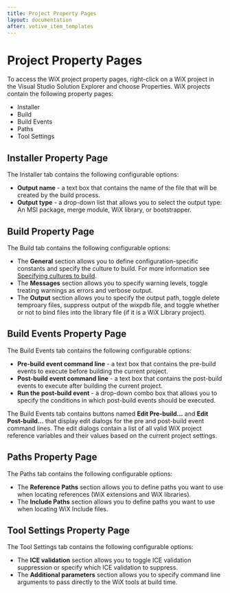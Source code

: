 ```yaml
---
title: Project Property Pages
layout: documentation
after: votive_item_templates
---
```


# Project Property Pages

To access the WiX project property pages, right-click on a WiX project in the Visual Studio Solution Explorer and choose Properties. WiX projects contain the following property pages:

* Installer
* Build
* Build Events
* Paths
* Tool Settings

## Installer Property Page

The Installer tab contains the following configurable options:

* <b>Output name</b> - a text box that contains the name of the file that will be created by the build process.
* <b>Output type</b> - a drop-down list that allows you to select the output type: An MSI package, merge module, WiX library, or bootstrapper.

## Build Property Page

The Build tab contains the following configurable options:

* The <b>General</b> section allows you to define configuration-specific constants and specify the culture to build.   For more information see [Specifying cultures to build](../howtos/ui_and_localization/specifying_cultures_to_build.md).
* The <b>Messages</b> section allows you to specify warning levels, toggle treating warnings as errors and verbose output.
* The <b>Output</b> section allows you to specify the output path, toggle delete temproary files, suppress output of the wixpdb file, and toggle whether or not to bind files into the library file (if it is a WiX Library project).

## Build Events Property Page

The Build Events tab contains the following configurable options:

* <b>Pre-build event command line</b> - a text box that contains the pre-build events to execute before building the current project.
* <b>Post-build event command line</b> - a text box that contains the post-build events to execute after building the current project.
* <b>Run the post-build event</b> - a drop-down combo box that allows you to specify the conditions in which post-build events should be executed.

The Build Events tab contains buttons named <b>Edit Pre-build...</b> and <b>Edit Post-build...</b> that display edit dialogs for the pre and post-build event command lines. The edit dialogs contain a list of all valid WiX project reference variables and their values based on the current project settings.

## Paths Property Page

The Paths tab contains the following configurable options:

* The <b>Reference Paths</b> section allows you to define paths you want to use when locating references (WiX extensions and 
WiX libraries).
* The <b>Include Paths</b> section allows you to define paths you want to use when locating WiX Include files.

## Tool Settings Property Page

The Tool Settings tab contains the following configurable options:

* The <b>ICE validation</b> section allows you to toggle ICE validation suppression or specify which ICE validation to suppress.
* The <b>Additional parameters</b> section allows you to specify command line arguments to pass directly to the WiX tools 
at build time.
